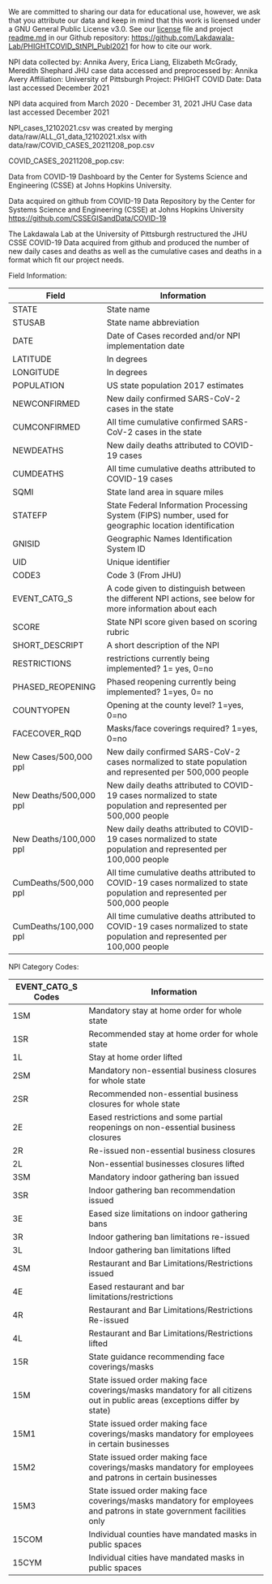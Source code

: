 We are committed to sharing our data for educational use, however, we ask that you attribute our data and keep in mind that this work is licensed under a GNU General Public License v3.0. See our [license](https://github.com/Lakdawala-Lab/PHIGHTCOVID_StNPI_Publ2021/blob/main/LICENSE) file and project [readme.md](https://github.com/Lakdawala-Lab/PHIGHTCOVID_StNPI_Publ2021/blob/main/README.md) in our Github repository: https://github.com/Lakdawala-Lab/PHIGHTCOVID_StNPI_Publ2021 for how to cite our work. 

NPI data collected by: Annika Avery, Erica Liang, Elizabeth McGrady, Meredith Shephard
JHU case data accessed and preprocessed by: Annika Avery
Affiliation: University of Pittsburgh
Project: PHIGHT COVID
Date: Data last accessed December 2021 

NPI data acquired from March 2020 - December 31, 2021
JHU Case data last accessed December 2021


NPI_cases_12102021.csv was created by merging data/raw/ALL_G1_data_12102021.xlsx with data/raw/COVID_CASES_20211208_pop.csv 

COVID_CASES_20211208_pop.csv:

Data from COVID-19 Dashboard by the Center for Systems Science and Engineering (CSSE) at Johns Hopkins University. 

Data acquired on github from COVID-19 Data Repository by the Center for Systems Science and Engineering (CSSE) at Johns Hopkins University https://github.com/CSSEGISandData/COVID-19

The Lakdawala Lab at the University of Pittsburgh restructured the JHU CSSE COVID-19 Data acquired from github and produced the number of new daily cases and deaths as well as the cumulative cases and deaths in a format which fit our project needs. 

Field Information: 

|  Field 	|   Information	|
|---	|---	|
|   STATE	|   State name|
|   STUSAB	|  State name abbreviation 	|
|  DATE 	|   Date of Cases recorded and/or NPI implementation date	|
|   LATITUDE	|   In degrees	|
|  LONGITUDE 	| In degrees  	|
|   POPULATION	|  US state population 2017 estimates 	|
|  NEWCONFIRMED 	|   New daily confirmed SARS-CoV-2 cases in the state	|
|  CUMCONFIRMED 	|   All time cumulative confirmed SARS-CoV-2 cases in the state	|
|   NEWDEATHS	|   New daily deaths attributed to COVID-19 cases	|
|  CUMDEATHS 	|   All time cumulative deaths attributed to COVID-19 cases	|
|   SQMI	| State land area in square miles  	|
|  STATEFP 	|  State Federal Information Processing System (FIPS) number, used for geographic location identification 	|
|   GNISID	|   Geographic Names Identification System ID	|
|   UID	|   Unique identifier	|
|  CODE3 	|  Code 3 (From JHU) 	|
|   EVENT_CATG_S	|  A code given to distinguish between the different NPI actions, see below for more information about each 	|
|  SCORE 	|  State NPI score given based on scoring rubric 	|
|  SHORT_DESCRIPT 	|   A short description of the NPI	|
|   RESTRICTIONS	|  restrictions currently being implemented? 1= yes, 0=no 	|
|   PHASED_REOPENING	|  Phased reopening currently being implemented? 1=yes, 0= no 	|
| COUNTYOPEN  	|   Opening at the county level? 1=yes, 0=no	|
|   FACECOVER_RQD	|  Masks/face coverings required? 1=yes, 0=no 	|
|  New Cases/500,000 ppl 	|   New daily confirmed SARS-CoV-2 cases normalized to state population and represented per 500,000 people 	|
|  New Deaths/500,000 ppl	|  New daily deaths attributed to COVID-19 cases normalized to state population and represented per 500,000 people	|
|  New Deaths/100,000 ppl	|  New daily deaths attributed to COVID-19 cases normalized to state population and represented per 100,000 people 	|
|  CumDeaths/500,000 ppl	|  All time cumulative deaths attributed to COVID-19 cases normalized to state population and represented per 500,000 people 	|
|  CumDeaths/100,000 ppl	|   All time cumulative deaths attributed to COVID-19 cases normalized to state population and represented per 100,000 people	|


NPI Category Codes:

|  EVENT_CATG_S Codes 	| Information  	|
|---	|---	|
|   1SM	|   Mandatory stay at home order for whole state|
|   1SR	|   Recommended stay at home order for whole state	|
|   1L	|   Stay at home order lifted	|
|  2SM 	|  Mandatory non-essential business closures for whole state 	|
|   2SR	|  Recommended non-essential business closures for whole state 	|
|   2E	|   Eased restrictions and some partial reopenings on non-essential business closures	|
|   2R	|   Re-issued non-essential business closures	|
|   2L	|   Non-essential businesses closures lifted	|
|   3SM	|  Mandatory indoor gathering ban issued 	|
|   3SR	|   Indoor gathering ban recommendation issued	|
|   3E	|   Eased size limitations on indoor gathering bans	|
|   3R	|  Indoor gathering ban limitations re-issued 	|
|  3L 	|   Indoor gathering ban limitations lifted	|
| 4SM  	|   Restaurant and Bar Limitations/Restrictions issued	|
|   4E	|   Eased restaurant and bar limitations/restrictions	|
|   4R	|   Restaurant and Bar Limitations/Restrictions Re-issued	|
|   4L	|   Restaurant and Bar Limitations/Restrictions lifted	|
|   15R	|   State guidance recommending face coverings/masks	|
|   15M	|   State issued order making face coverings/masks mandatory for all citizens out in public areas (exceptions differ by state)	|
|   15M1	|   State issued order making face coverings/masks mandatory for employees in certain businesses	|
|   15M2	|   State issued order making face coverings/masks mandatory for employees and patrons in certain businesses	|
|   15M3	|   State issued order making face coverings/masks mandatory for employees and patrons in state government facilities only	|
|  15COM 	|   Individual counties have mandated masks in public spaces	|
|   15CYM	|  Individual cities have mandated masks in public spaces 	|
